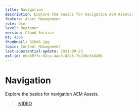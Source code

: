 ```yaml
---
title: Navigation
description: Explore the basics for navigation AEM Assets.
feature: Asset Management
role: User
level: Beginner
version: Cloud Service
kt: 4305
thumbnail: 32046.jpg
topic: Content Management
last-substantial-update: 2021-09-23
exl-id: eba697fc-02ca-4ac8-82d5-7b230ef4d45b
---
```

# Navigation

Explore the basics for navigation AEM Assets.

>[!VIDEO](https://video.tv.adobe.com/v/32046?quality=12&learn=on)
